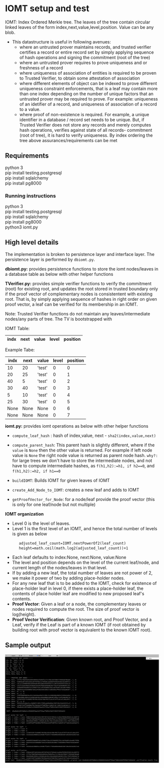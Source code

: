# IOMT setup and test

IOMT: Index Ordered Merkle tree. The leaves of the tree contain circular linked leaves of the form index,next,value,level,position. Value can be any blob.

* This datastructure is useful in following avenues:
    * where an untrusted prover maintains records, and trusted verifier certifies a record or entire record set by simply 
      applying sequence of hash operations and signing the commitment (root of the tree)
    * where an untrusted prover requires to prove uniqueness and or freshness of a record
    * where uniqueness of association of entities is required to be proven to Trusted Verifier, to obtain some attestation of 
      association 
    * where different elements of object can be indexed to prove different uniqueness constraint enforcements, that is a leaf may contain more than one index depending on the number of unique factors that an untrusted prover may be required to prove. For example: uniqueness of an idetifier of a record, and uniqueness of association of a record to a value. 
    * where proof of non-existence is required. For example, a unique identifier in a database / record set needs to be unique. But, if Trusted Verifier does not store any records and merely computes hash operations, verifies against state of all records- commitment (root of tree), it is hard to verify uniqueness. By index ordering the tree above assurances/requirements can be met

## Requirements

python 3\
pip install testing.postgresql\
pip install sqlalchemy\
pip install pg8000

### Running instructions
python 3\
pip install testing.postgresql\
pip install sqlalchemy\
pip install pg8000\
python3 iomt.py


## High level details
The implementation is broken to persistence layer and interface layer. The persistence layer is performed by ```dbiomt.py```. 

**dbiomt.py:** provides persistence functions to store the iomt nodes/leaves in a database table as below with other helper functions

**TVerifier.py:** provides simple verifier functions to verify the commitment (root) for existing root, and updates the root stored in trusted boundary only if the proof vector of complementary nodes is consistentent with existing root. That is, by simply applying sequence of hashes in right order on given proof vector, a leaf can be verified for its membership in an IOMT.

Note: Trusted Verifier functions do not maintain any leaves/intermediate nodes/any parts of tree. The TV is bootstrapped with

IOMT Table:

| indx  | next | value | level | position
--- | --- | ---| --- | ---

Example Tabe:

| indx  | next | value | level | position
--- | --- | ---| --- | ---
10 | 20 | 'test'| 0 | 0
20 | 25 | 'test'| 0 | 1
40 | 5 | 'test'| 0 | 2
30 | 40 | 'test'| 0 | 3
5 | 10 | 'test'| 0 | 4
25 | 30 | 'test'| 0 | 5
None | None | None| 0 | 6
None | None | None| 0 | 7



**iomt.py:** provides iomt operations as below with other helper functions 
* `compute_leaf_hash` :    hash of index,value, next - `sha2(index,value,next)`
* `compute_parent_hash`: This parent hash is slightly different, where if the `value` is `None` then the other value is returned. For example if left node value is `None` the right node value is returned as parent node hash. `why?: ` for large trees we don't have to store the intermediate nodes, and not have to compute intermediate hashes, as `f(h1,h2):=h1, if h2==0`, and `f(h1,h2):=h2, if h1==0`

* `buildIOMT`: Builds IOMT for given leaves of IOMT
* `create_Add_Node_to_IOMT`: creates a new leaf and adds to IOMT
* `getProofVector_for_Node`: for a node/leaf provide the proof vector (this is only for one leaf/node but not multiple)

**IOMT organization**
* Level 0 is the level of leaves. 
* Level 1 is the first level of an IOMT, and hence the total number of levels is given as below
   ```
      adjusted_leaf_count=IOMT.nextPowerOf2(leaf_count)
      height=math.ceil(math.log2(adjusted_leaf_count))+1
   ```
* Each leaf defaults to index:None, next:None, value:None
* The level and position depends on the level of the current leaf/node, and current length of the nodes/leaves in that level. 
* If by adding a new leaf, the total number of leaves are not power of 2, we make it power of two by adding place-holder nodes. 
* For any new leaf that is to be added to the IOMT, check for existence of place-holder leaf in level 0, if there exists a place-holder leaf, the contents of place holder leaf are modified to new proposed leaf's contents.
* **Proof Vector**: Given a leaf or a node, the complementary leaves or nodes required to compute the root. The size of proof vector is log(height).
* **Proof Vector Verification**: Given known root, and Proof Vector, and a Leaf, verify if the Leaf is part of a known IOMT (if root obtained by building root with proof vector is equivalent to the known IOMT root).

## Sample output
![Alt text](Sample_Output_IOMT.png?raw=true "Sample IOMT output")



